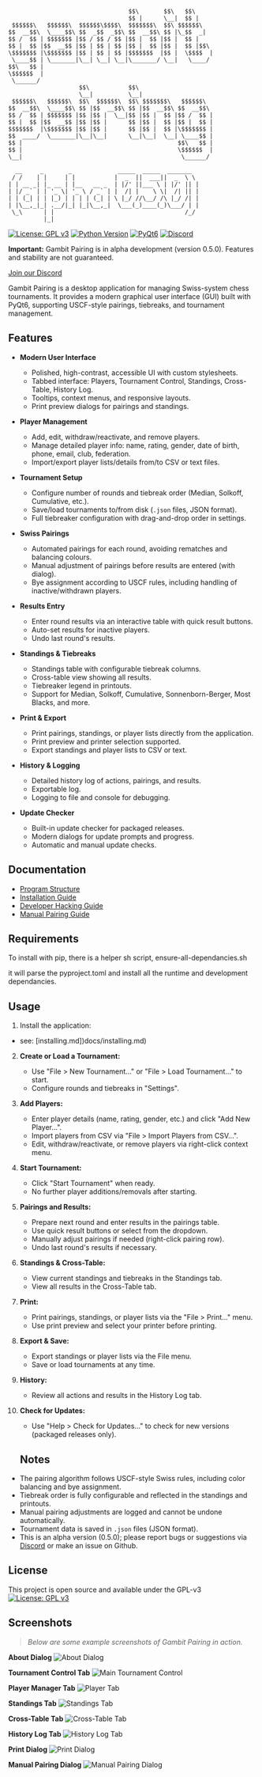 ```
                                  $$\       $$\   $$\
                                  $$ |      \__|  $$ |
 $$$$$$\   $$$$$$\  $$$$$$\$$$$\  $$$$$$$\  $$\ $$$$$$\
$$  __$$\  \____$$\ $$  _$$  _$$\ $$  __$$\ $$ |\_$$  _|
$$ /  $$ | $$$$$$$ |$$ / $$ / $$ |$$ |  $$ |$$ |  $$ |
$$ |  $$ |$$  __$$ |$$ | $$ | $$ |$$ |  $$ |$$ |  $$ |$$\
\$$$$$$$ |\$$$$$$$ |$$ | $$ | $$ |$$$$$$$  |$$ |  \$$$$  |
 \____$$ | \_______|\__| \__| \__|\_______/ \__|   \____/
$$\   $$ |
\$$$$$$  |
 \______/
                    $$\           $$\
                    \__|          \__|
 $$$$$$\   $$$$$$\  $$\  $$$$$$\  $$\ $$$$$$$\   $$$$$$\
$$  __$$\  \____$$\ $$ |$$  __$$\ $$ |$$  __$$\ $$  __$$\
$$ /  $$ | $$$$$$$ |$$ |$$ |  \__|$$ |$$ |  $$ |$$ /  $$ |
$$ |  $$ |$$  __$$ |$$ |$$ |      $$ |$$ |  $$ |$$ |  $$ |
$$$$$$$  |\$$$$$$$ |$$ |$$ |      $$ |$$ |  $$ |\$$$$$$$ |
$$  ____/  \_______|\__|\__|      \__|\__|  \__| \____$$ |
$$ |                                            $$\   $$ |
$$ |                                            \$$$$$$  |
\__|                                             \______/

  __     _       _             _____  _____  _______
 / /    | |     | |           |  _  ||  ___||  _  \ \
| | __ _| |_ __ | |__   __ _  | |/' ||___ \ | |/' || |
| |/ _` | | '_ \| '_ \ / _` | |  /| |    \ \|  /| || |
| | (_| | | |_) | | | | (_| | \ |_/ //\__/ /\ |_/ /| |
| |\__,_|_| .__/|_| |_|\__,_|  \___(_)____(_)\___/ | |
 \_\      | |                                     /_/
          |_|
```
[![License: GPL v3](https://img.shields.io/badge/License-GPLv3-blue.svg)](https://www.gnu.org/licenses/gpl-3.0)
[![Python Version](https://img.shields.io/badge/Python-3.8%2B-blue.svg)](https://www.python.org/)
[![PyQt6](https://img.shields.io/badge/PyQt6-Used-green.svg)](https://riverbankcomputing.com/software/pyqt/intro)
[![Discord](https://img.shields.io/badge/Discord-Join%20Chat-blue.svg)](https://discord.gg/eEnnetMDfr)

**Important:** Gambit Pairing is in alpha development (version 0.5.0). Features and stability are not guaranteed.

[Join our Discord](https://discord.gg/eEnnetMDfr)

Gambit Pairing is a desktop application for managing Swiss-system chess tournaments. It provides a modern graphical user interface (GUI) built with PyQt6, supporting USCF-style pairings, tiebreaks, and tournament management.

## Features

- **Modern User Interface**
  - Polished, high-contrast, accessible UI with custom stylesheets.
  - Tabbed interface: Players, Tournament Control, Standings, Cross-Table, History Log.
  - Tooltips, context menus, and responsive layouts.
  - Print preview dialogs for pairings and standings.

- **Player Management**
  - Add, edit, withdraw/reactivate, and remove players.
  - Manage detailed player info: name, rating, gender, date of birth, phone, email, club, federation.
  - Import/export player lists/details from/to CSV or text files.

- **Tournament Setup**
  - Configure number of rounds and tiebreak order (Median, Solkoff, Cumulative, etc.).
  - Save/load tournaments to/from disk (`.json` files, JSON format).
  - Full tiebreaker configuration with drag-and-drop order in settings.

- **Swiss Pairings**
  - Automated pairings for each round, avoiding rematches and balancing colours.
  - Manual adjustment of pairings before results are entered (with dialog).
  - Bye assignment according to USCF rules, including handling of inactive/withdrawn players.

- **Results Entry**
  - Enter round results via an interactive table with quick result buttons.
  - Auto-set results for inactive players.
  - Undo last round's results.

- **Standings & Tiebreaks**
  - Standings table with configurable tiebreak columns.
  - Cross-table view showing all results.
  - Tiebreaker legend in printouts.
  - Support for Median, Solkoff, Cumulative, Sonnenborn-Berger, Most Blacks, and more.

- **Print & Export**
  - Print pairings, standings, or player lists directly from the application.
  - Print preview and printer selection supported.
  - Export standings and player lists to CSV or text.

- **History & Logging**
  - Detailed history log of actions, pairings, and results.
  - Exportable log.
  - Logging to file and console for debugging.

- **Update Checker**
  - Built-in update checker for packaged releases.
  - Modern dialogs for update prompts and progress.
  - Automatic and manual update checks.


## Documentation

- [Program Structure](docs/program-structure.md)
- [Installation Guide](docs/installing.md)
- [Developer Hacking Guide](docs/HACKING.md)
- [Manual Pairing Guide](docs/manual-pairing-guide.md)

## Requirements
To install with pip, there is a helper sh script, ensure-all-dependancies.sh

it will parse the pyproject.toml and install all the runtime and development dependancies.

## Usage

1. Install the application:
- see: [installing.md])docs/installing.md)

2. **Create or Load a Tournament:**
    - Use "File > New Tournament..." or "File > Load Tournament..." to start.
    - Configure rounds and tiebreaks in "Settings".

3. **Add Players:**
    - Enter player details (name, rating, gender, etc.) and click "Add New Player...".
    - Import players from CSV via "File > Import Players from CSV...".
    - Edit, withdraw/reactivate, or remove players via right-click context menu.
4. **Start Tournament:**
    - Click "Start Tournament" when ready.
    - No further player additions/removals after starting.
5. **Pairings and Results:**
    - Prepare next round and enter results in the pairings table.
    - Use quick result buttons or select from the dropdown.
    - Manually adjust pairings if needed (right-click pairing row).
    - Undo last round's results if necessary.
6. **Standings & Cross-Table:**
    - View current standings and tiebreaks in the Standings tab.
    - View all results in the Cross-Table tab.
7. **Print:**
    - Print pairings, standings, or player lists via the "File > Print..." menu.
    - Use print preview and select your printer before printing.
8. **Export & Save:**
    - Export standings or player lists via the File menu.
    - Save or load tournaments at any time.
9. **History:**
    - Review all actions and results in the History Log tab.
10. **Check for Updates:**
    - Use "Help > Check for Updates..." to check for new versions (packaged releases only).

    ## Notes

- The pairing algorithm follows USCF-style Swiss rules, including color balancing and bye assignment.
- Tiebreak order is fully configurable and reflected in the standings and printouts.
- Manual pairing adjustments are logged and cannot be undone automatically.
- Tournament data is saved in `.json` files (JSON format).
- This is an alpha version (0.5.0); please report bugs or suggestions via [Discord](https://discord.gg/eEnnetMDfr) or make an issue on Github.

## License

This project is open source and available under the GPL-v3
[![License: GPL v3](https://img.shields.io/badge/License-GPLv3-blue.svg)](https://www.gnu.org/licenses/gpl-3.0)

## Screenshots

> _Below are some example screenshots of Gambit Pairing in action._

**About Dialog**
![About Dialog](docs/screenshots/app.png)

**Tournament Control Tab**
![Main Tournament Control](docs/screenshots/tournament.png)

**Player Manager Tab**
![Player Tab](docs/screenshots/player.png)

**Standings Tab**
![Standings Tab](docs/screenshots/standings.png)

**Cross-Table Tab**
![Cross-Table Tab](docs/screenshots/crosstable.png)

**History Log Tab**
![History Log Tab](docs/screenshots/history_log.png)

**Print Dialog**
![Print Dialog](docs/screenshots/print_dialog.png)

**Manual Pairing Dialog**
![Manual Pairing Dialog](docs/screenshots/manual.png)

